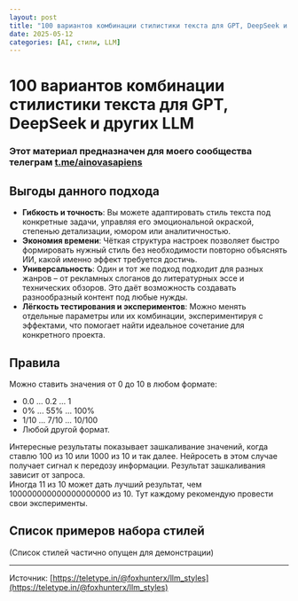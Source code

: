 ```yaml
---
layout: post
title: "100 вариантов комбинации стилистики текста для GPT, DeepSeek и других LLM"
date: 2025-05-12
categories: [AI, стили, LLM]
---
```


# 100 вариантов комбинации стилистики текста для GPT, DeepSeek и других LLM

### Этот материал предназначен для моего сообщества телеграм [t.me/ainovasapiens](https://t.me/ainovasapiens)

## Выгоды данного подхода

- **Гибкость и точность**: Вы можете адаптировать стиль текста под конкретные задачи, управляя его эмоциональной окраской, степенью детализации, юмором или аналитичностью.
- **Экономия времени**: Чёткая структура настроек позволяет быстро формировать нужный стиль без необходимости повторно объяснять ИИ, какой именно эффект требуется достичь.
- **Универсальность**: Один и тот же подход подходит для разных жанров – от рекламных слоганов до литературных эссе и технических обзоров. Это даёт возможность создавать разнообразный контент под любые нужды.
- **Лёгкость тестирования и экспериментов**: Можно менять отдельные параметры или их комбинации, экспериментируя с эффектами, что помогает найти идеальное сочетание для конкретного проекта.

## Правила

Можно ставить значения от 0 до 10 в любом формате:

- 0.0 ... 0.2 ... 1
- 0% ... 55% ... 100%
- 1/10 ... 7/10 ... 10/100
- Любой другой формат.

Интересные результаты показывает зашкаливание значений, когда ставлю 100 из 10 или 1000 из 10 и так далее. Нейросеть в этом случае получает сигнал к передозу информации. Результат зашкаливания зависит от запроса.  
Иногда 11 из 10 может дать лучший результат, чем 100000000000000000000 из 10. Тут каждому рекомендую провести свои эксперименты.

## Список примеров набора стилей

(Список стилей частично опущен для демонстрации)

---

Источник: [https://teletype.in/@foxhunterx/llm_styles](https://teletype.in/@foxhunterx/llm_styles)
